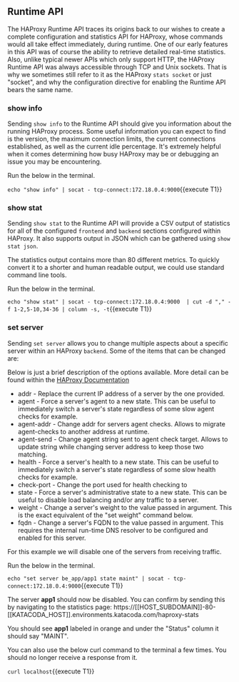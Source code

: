 ## Runtime API
The HAProxy Runtime API traces its origins back to our wishes to create a complete configuration and statistics API for HAProxy, whose commands would all take effect immediately, during runtime. One of our early features in this API was of course the ability to retrieve detailed real-time statistics. Also, unlike typical newer APIs which only support HTTP, the HAProxy Runtime API was always accessible through TCP and Unix sockets. That is why we sometimes still refer to it as the HAProxy `stats socket` or just "socket", and why the configuration directive for enabling the Runtime API bears the same name.


### show info
Sending `show info` to the Runtime API should give you information about the running HAProxy process.  Some useful information you can expect to find is the version, the maximum connection limits, the current connections established, as well as the current idle percentage.  It's extremely helpful when it comes determining how busy HAProxy may be or debugging an issue you may be encountering.

Run the below in the terminal.

`echo "show info" | socat - tcp-connect:172.18.0.4:9000`{{execute T1}} 


### show stat
Sending `show stat` to the Runtime API will provide a CSV output of statistics for all of the configured `frontend` and `backend` sections configured within HAProxy.  It also supports output in JSON which can be gathered using `show stat json`.

The statistics output contains more than 80 different metrics. To quickly convert it to a shorter and human readable output, we could use standard command line tools.

Run the below in the terminal.

`echo "show stat" | socat - tcp-connect:172.18.0.4:9000  | cut -d "," -f 1-2,5-10,34-36 | column -s, -t`{{execute T1}}

### set server
Sending `set server` allows you to change multiple aspects about a specific server within an HAProxy `backend`.  Some of the items that can be changed are:

Below is just a brief description of the options available.  More detail can be found within the [HAProxy Documentation](https://www.haproxy.com/documentation/hapee/1-9r1/onepage/management/#9.3)
* addr - Replace the current IP address of a server by the one provided.
* agent -  Force a server's agent to a new state. This can be useful to immediately switch a server's state regardless of some slow agent checks for example.
* agent-addr - Change addr for servers agent checks. Allows to migrate agent-checks to another address at runtime.
* agent-send - Change agent string sent to agent check target. Allows to update string while changing server address to keep those two matching.
* health - Force a server's health to a new state. This can be useful to immediately switch a server's state regardless of some slow health checks for example.
* check-port - Change the port used for health checking to <port>
* state - Force a server's administrative state to a new state. This can be useful to disable load balancing and/or any traffic to a server.
* weight - Change a server's weight to the value passed in argument. This is the exact equivalent of the "set weight" command below.
* fqdn - Change a server's FQDN to the value passed in argument. This requires the internal run-time DNS resolver to be configured and enabled for this server.

For this example we will disable one of the servers from receiving traffic.

Run the below in the terminal.

`echo "set server be_app/app1 state maint" | socat - tcp-connect:172.18.0.4:9000`{{execute T1}}

The server **app1** should now be disabled.  You can confirm by sending this by navigating to the statistics page: https://[[HOST_SUBDOMAIN]]-80-[[KATACODA_HOST]].environments.katacoda.com/haproxy-stats

You should see **app1** labeled in orange and under the "Status" column it should say "MAINT".

You can also use the below curl command to the terminal a few times.  You should no longer receive a response from it.

`curl localhost`{{execute T1}}
 
